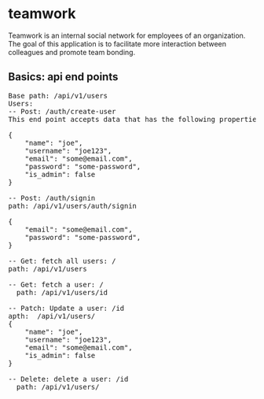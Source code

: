 # teamwork
Teamwork is an internal social network for employees of an organization. The goal of this application is to facilitate more interaction between colleagues and promote team bonding.

## Basics: api end points
<pre>
Base path: /api/v1/users
Users:
-- Post: /auth/create-user
This end point accepts data that has the following properties/field on it body

{
	"name": "joe",
	"username": "joe123",
	"email": "some@email.com",
	"password": "some-password",
	"is_admin": false
}

-- Post: /auth/signin
path: /api/v1/users/auth/signin

{
	"email": "some@email.com",
	"password": "some-password",
}

-- Get: fetch all users: /
path: /api/v1/users

-- Get: fetch a user: /<id>
  path: /api/v1/users/id
  
-- Patch: Update a user: /id
apth:  /api/v1/users/<id>
{
	"name": "joe",
	"username": "joe123",
	"email": "some@email.com",
	"is_admin": false
}

-- Delete: delete a user: /id
  path: /api/v1/users/<id>
</pre>
